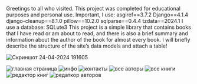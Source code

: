 Greetings to all who visited.
This project was completed for educational purposes and personal use.
Important, I use:
﻿asgiref==3.7.2
  Django==4.1.4
  django-cleanup==8.1.0
  pillow==10.2.0
  sqlparse==0.4.4
  tzdata==2024.1
  I use a database: SQLute3
This project is a simple library that contains books that I have read or am about to read, and there is also a brief summary and information about the author of the book for almost every book.
I will briefly describe the structure of the site’s data models and attach a table!


![Скриншот 24-04-2024 191605](https://github.com/Scotch59/World_books/assets/143262863/787edb6f-690b-49fc-a5a5-229c3104dba8)


![главная страница](https://github.com/Scotch59/World_books/assets/143262863/283cee25-ac7b-4868-bad6-955ca8264eea)
![инфо](https://github.com/Scotch59/World_books/assets/143262863/93b6814a-28fa-44d1-bbcf-082338fbec14)
![контакты](https://github.com/Scotch59/World_books/assets/143262863/5e6b224c-52fd-4fc5-96a9-09d25d94a439)
![все авторы](https://github.com/Scotch59/World_books/assets/143262863/8b913198-007b-4bec-bf20-08969a821c57)
![все книги](https://github.com/Scotch59/World_books/assets/143262863/6932ab3e-721e-4ac5-9b3b-9cfee483a535)
![редактор книг](https://github.com/Scotch59/World_books/assets/143262863/2ac74b4e-6a74-4527-923e-18f8966fd6ba)
![редаткор авторов](https://github.com/Scotch59/World_books/assets/143262863/6111143c-c7df-4594-88f2-fe7747f35ef9)
